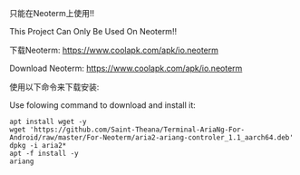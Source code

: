 只能在Neoterm上使用!!

This Project Can Only Be Used On Neoterm!!

下载Neoterm: https://www.coolapk.com/apk/io.neoterm

Download Neoterm: https://www.coolapk.com/apk/io.neoterm


使用以下命令来下载安装:

Use folowing command to download and install it:

```shell
apt install wget -y
wget 'https://github.com/Saint-Theana/Terminal-AriaNg-For-Android/raw/master/For-Neoterm/aria2-ariang-controler_1.1_aarch64.deb'
dpkg -i aria2*
apt -f install -y
ariang
```



 
